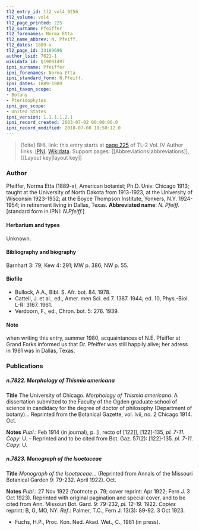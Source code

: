 ```yaml
---
tl2_entry_id: tl2_vol4_0256
tl2_volume: vol4
tl2_page_printed: 225
tl2_surname: Pfeiffer
tl2_forenames: Norma Etta
tl2_name_abbrev: N. Pfeiff.
tl2_dates: 1889-x
tl2_page_id: 33189696
author_lsid: 7621-1
wikidata_id: Q19001497
ipni_surname: Pfeiffer
ipni_forenames: Norma Etta
ipni_standard_form: N.Pfeiff.
ipni_dates: 1889-1989
ipni_taxon_scope: 
- Botany
- Pteridophytes
ipni_geo_scope: 
- United States
ipni_version: 1.1.1.1.2.1
ipni_record_created: 2003-07-02 00:00:00.0
ipni_record_modified: 2018-07-08 19:50:12.0
---
```


> [!cite] BHL link: this entry starts at [page 225](https://www.biodiversitylibrary.org/page/33189696) of TL-2 Vol. IV
> Author links: [IPNI](https://www.ipni.org/a/7621-1), [Wikidata](https://www.wikidata.org/wiki/Q19001497). Support pages: [[Abbreviations|abbreviations]], [[Layout key|layout key]]

### Author

Pfeiffer, Norma Etta (1889-x), American botanist; Ph.D. Univ. Chicago 1913; taught at the University of North Dakota from 1913-1923, at the University of Wisconsin 1923-1932; at the Boyce Thompson Institute, Yonkers, N.Y. 1924-1954; in retirement living in Dallas, Texas. 
**Abbreviated name**: *N. Pfeiff.* \[standard form in IPNI: *N.Pfeiff.*\]

#### Herbarium and types

Unknown.

#### Bibliography and biography

Barnhart 3: 79; Kew 4: 291; MW p. 386; NW p. 55.

#### Biofile

- Bullock, A.A., Bibl. S. Afr. bot. 84. 1978.
- Cattell, J. et al., ed., Amer. men Sci. ed 7. 1387. 1944; ed. 10, Phys.-Biol. L-R: 3167. 1961.
- Verdoorn, F., ed., Chron. bot. 5: 276. 1939.

#### Note

when writing this entry, summer 1980, acquaintances of N.E. Pfeiffer at Grand Forks informed us that Dr. Pfeiffer was still happily alive; her adress in 1981 was in Dallas, Texas.

### Publications

##### n.7822. Morphology of Thismia americana

**Title**
The University of Chicago. *Morphology of Thismia americana*. A dissertation submitted to the Faculty of the Ogden graduate school of science in candidacy for the degree of doctor of philosophy (Department of botany)... Reprinted from the Botanical Gazette, vol. lvii, no. 2 Chicago 1914. Oct.

**Notes**
*Publ*.: Feb 1914 (in journal), p. \[i, recto of \[122\]\], \[122\]-135, *pl. 7-11. Copy*: U. – Reprinted and to be cited from Bot. Gaz. 57(2): \[122\]-135. *pl. 7-11. Copy*: U.

##### n.7823. Monograph of the Isoetaceae

**Title**
*Monograph of the Isoetaceae*... (Reprinted from Annals of the Missouri Botanical Garden 9: 79-232. April 1922). Oct.

**Notes**
*Publ*.: 27 Nov 1922 (footnote p. 79; cover reprint: Apr 1922; Fern J. 3 Oct 1923). Reprinted with original pagination and special cover, and to be cited from Ann. Missouri Bot. Gard. 9: 79-232, *pl. 12-19.* 1922. *Copies* reprint: B, G, MO, NY.
*Ref*.: Palmer, T.C., Fern J. 13(3): 89-92. 3 Oct 1923.
- Fuchs, H.P., Proc. Kon. Ned. Akad. Wet., C., 1981 (in press).

